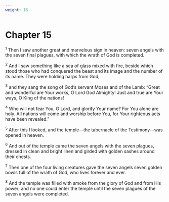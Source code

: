 ```yaml
---
weight: 15
---
```


# Chapter 15

<sup>1</sup> Then I saw another great and marvelous sign in heaven: seven angels with the seven final plagues, with which the wrath of God is completed. 

<sup>2</sup> And I saw something like a sea of glass mixed with fire, beside which stood those who had conquered the beast and its image and the number of its name. They were holding harps from God, 

<sup>3</sup> and they sang the song of God’s servant Moses and of the Lamb: “Great and wonderful are Your works, O Lord God Almighty! Just and true are Your ways, O King of the nations! 

<sup>4</sup> Who will not fear You, O Lord, and glorify Your name? For You alone are holy. All nations will come and worship before You, for Your righteous acts have been revealed.” 

<sup>5</sup> After this I looked, and the temple—the tabernacle of the Testimony—was opened in heaven. 

<sup>6</sup> And out of the temple came the seven angels with the seven plagues, dressed in clean and bright linen and girded with golden sashes around their chests. 

<sup>7</sup> Then one of the four living creatures gave the seven angels seven golden bowls full of the wrath of God, who lives forever and ever. 

<sup>8</sup> And the temple was filled with smoke from the glory of God and from His power; and no one could enter the temple until the seven plagues of the seven angels were completed. 


